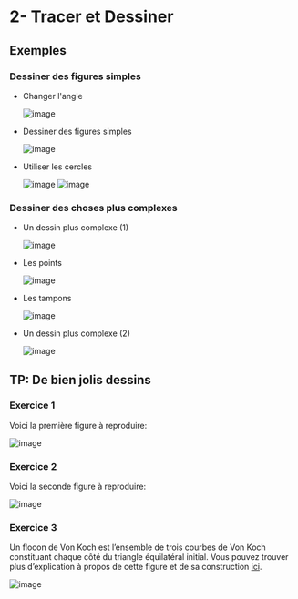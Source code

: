 # 2- Tracer et Dessiner
## Exemples
### Dessiner des figures simples
- Changer l'angle
  
     ![image](https://github.com/user-attachments/assets/66dd15fb-1e76-4351-ab00-6f15cf4be5d2)
- Dessiner des figures simples
  
     ![image](https://github.com/user-attachments/assets/75be245c-2150-4e37-bb05-4e8f9eb81e5c)
- Utiliser les cercles

     ![image](https://github.com/user-attachments/assets/3674c721-1aeb-4ad5-ac61-fd8fd8b3b043)
     ![image](https://github.com/user-attachments/assets/fae0c93e-bf2d-457c-9694-38aab75e34df)
### Dessiner des choses plus complexes
- Un dessin plus complexe (1)

     ![image](https://github.com/user-attachments/assets/7787a45d-c239-4efa-ae2a-44c4ae2cac94)
- Les points

     ![image](https://github.com/user-attachments/assets/35726808-d6a7-404e-a97d-dae8a5fb70b6)
- Les tampons

     ![image](https://github.com/user-attachments/assets/240cea50-fe3b-4d44-9b54-e28d7e7ec982)
- Un dessin plus complexe (2)

     ![image](https://github.com/user-attachments/assets/fe7e46ee-8cfc-4449-8595-1a93f94334ba)
## TP: De bien jolis dessins
### Exercice 1
Voici la première figure à reproduire:

   ![image](https://github.com/user-attachments/assets/20e398db-ca9d-48b2-aabf-e06f5eb9e6b0)
### Exercice 2
Voici la seconde figure à reproduire:

   ![image](https://github.com/user-attachments/assets/860f035f-3e2b-4082-a725-4263649bb954)
### Exercice 3
Un flocon de Von Koch est l’ensemble de trois courbes de Von Koch constituant chaque côté du triangle équilatéral initial. Vous pouvez trouver plus d’explication à propos de cette figure et de sa construction [ici](http://villemin.gerard.free.fr/Wwwgvmm/Suite/FracCour.htm).

   ![image](https://github.com/user-attachments/assets/aa0e8ae4-2c71-4f2f-ad42-085c81391f82)
